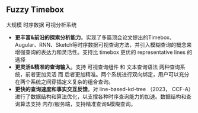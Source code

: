 ## Fuzzy Timebox

大规模 时序数据 可视分析系统

- **更丰富&前沿的探索分析能力**。实现了多篇顶会论文提出的Timebox、Augular、RNN、Sketch等时序数据可视查询方法，并引入模糊查询的概念来增强查询的表达力和灵活性。支持比 timebox 更优的 representative lines 的选择
- **更灵活&精准的查询输入**。支持 可视查询组件 和 文本查询语法 两种查询系统，前者更加灵活 而 后者更加精准。两个系统进行双向绑定，用户可以充分在两个系统之间穿插定义复杂的组合查询。
- **更快的查询速度和事实交互反馈**。对 line-based-kd-tree （2023， CCF-A）进行了数据结构和算法优化，以支撑各种时序查询能力的加速。数据结构和查询算法支持 内存/服务端，支持精准查询&模糊查询。
